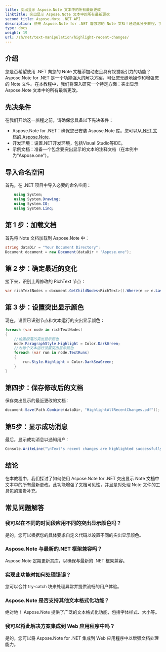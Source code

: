 ```yaml
---
title: 突出显示 Aspose.Note 文本中的所有最新更改
linktitle: 突出显示 Aspose.Note 文本中的所有最新更改
second_title: Aspose.Note .NET API
description: 使用 Aspose.Note for .NET 增强您的 Note 文档！通过此分步教程，了解如何突出显示文本中最近的更改。
type: docs
weight: 19
url: /zh/net/text-manipulation/highlight-recent-changes/
---
```

## 介绍
您是否希望使用 .NET 向您的 Note 文档添加动态且具有视觉吸引力的功能？ Aspose.Note for .NET 是一个功能强大的解决方案，可让您无缝地操作和增强您的 Note 文件。在本教程中，我们将深入研究一个特定方面：突出显示 Aspose.Note 文本中的所有最新更改。
## 先决条件
在我们开始这一旅程之前，请确保您具备以下先决条件：
-  Aspose.Note for .NET：确保您已安装 Aspose.Note 库。您可以从[.NET 文档的 Aspose.Note](https://reference.aspose.com/note/net/).
- 开发环境：设置.NET开发环境，包括Visual Studio等IDE。
- 示例文档：准备一个包含要突出显示的文本的注释文档（在本例中为“Aspose.one”）。
## 导入命名空间
首先，在 .NET 项目中导入必要的命名空间：
```csharp
    using System;
    using System.Drawing;
    using System.IO;
    using System.Linq;
```
## 第 1 步：加载文档
首先将 Note 文档加载到 Aspose.Note 中：
```csharp
string dataDir = "Your Document Directory";
Document document = new Document(dataDir + "Aspose.one");
```
## 第 2 步：确定最近的变化
接下来，识别上周修改的 RichText 节点：
```csharp
var richTextNodes = document.GetChildNodes<RichText>().Where(e => e.LastModifiedTime >= DateTime.Today.Subtract(TimeSpan.FromDays(7)));
```
## 第 3 步：设置突出显示颜色
现在，设置已识别节点和文本运行的突出显示颜色：
```csharp
foreach (var node in richTextNodes)
{
    //设置段落的突出显示颜色
    node.ParagraphStyle.Highlight = Color.DarkGreen;
    //为每个文本运行设置突出显示颜色
    foreach (var run in node.TextRuns)
    {
        run.Style.Highlight = Color.DarkSeaGreen;
    }
}
```
## 第四步：保存修改后的文档
保存突出显示的最近更改的文档：
```csharp
document.Save(Path.Combine(dataDir, "HighlightAllRecentChanges.pdf"));
```
## 第5步：显示成功消息
最后，显示成功消息以通知用户：
```csharp
Console.WriteLine("\nText's recent changes are highlighted successfully.");
```
## 结论
在本教程中，我们探讨了如何使用 Aspose.Note for .NET 突出显示 Note 文档中文本中的所有最新更改。此功能增强了文档可见性，并且是对处理 Note 文件的工具包的宝贵补充。
## 常见问题解答
### 我可以在不同的时间段应用不同的突出显示颜色吗？
是的，您可以根据您的具体要求自定义代码以设置不同的突出显示颜色。
### Aspose.Note 与最新的.NET 框架兼容吗？
Aspose.Note 定期更新其库，以确保与最新的 .NET 框架兼容。
### 实现此功能时如何处理错误？
您可以合并 try-catch 块来处理异常并提供流畅的用户体验。
### Aspose.Note 是否支持其他文本格式化功能？
绝对地！ Aspose.Note 提供了广泛的文本格式化功能，包括字体样式、大小等。
### 我可以将此解决方案集成到 Web 应用程序中吗？
是的，您可以将 Aspose.Note for .NET 集成到 Web 应用程序中以增强文档处理能力。